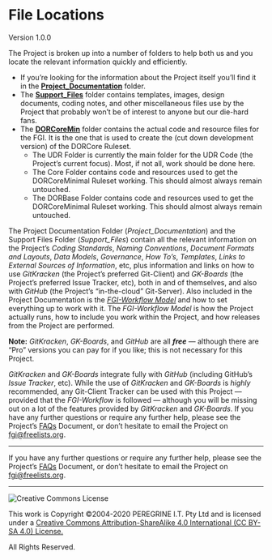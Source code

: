 # File Locations

Version 1.0.0

The Project is broken up into a number of folders to help both us and you locate the relevant information quickly and efficiently.

- If you&rsquo;re looking for the information about the Project itself you&rsquo;ll find it in the [**Project_Documentation**](https://github.com/Dulux-Oz/FGI/tree/master/Project_Documentation) folder.
- The [**Support_Files**](https://github.com/Dulux-Oz/FGI/Support_Files) folder contains templates, images, design documents, coding notes, and other miscellaneous files use by the Project that probably won&rsquo;t be of interest to anyone but our die-hard fans.
- The [**DORCoreMin**](https://github.com/Dulux-Oz/FGI/DORCoreMin) folder contains the actual code and resource files for the FGI. It is the one that is used to create the (cut down development version) of the DORCore Ruleset.
	+ The UDR Folder is currently the main folder for the UDR Code (the Project&rsquo;s current focus). Most, if not all, work should be done here.
	+ The Core Folder contains code and resources used to get the DORCoreMinimal Ruleset working. This should almost always remain untouched.
	+ The DORBase Folder contains code and resources used to get the DORCoreMinimal Ruleset working. This should almost always remain untouched.

The Project Documentation Folder (*Project_Documentation*) and the Support Files Folder (*Support_Files*) contain all the relevant information on the Project&rsquo;s *Coding Standards*, *Naming Conventions*, *Document Formats and Layouts*, *Data Models*, *Governance*, *How To&rsquo;s*, *Templates*, *Links to External Sources of Information*, etc, plus information and links on how to use *GitKracken* (the Project&rsquo;s preferred Git-Client) and *GK-Boards* (the Project&rsquo;s preferred Issue Tracker, etc), both in and of themselves, and also with *GitHub* (the Project&rsquo;s &ldquo;in-the-cloud&rdquo; Git-Server). Also included in the Project Documentation is the [*FGI-Workflow Model*](https://github.com/Dulux-Oz/FGI/tree/master/Project_Documentation/How_To_Participate_In_The_Project_Workflow.md) and how to set everything up to work with it. The *FGI-Workflow Model* is how the Project actually runs, how to include you work within the Project, and how releases from the Project are performed.

**Note:** *GitKracken*, *GK-Boards*, and *GitHub* are all ***free*** &mdash; although there are &ldquo;Pro&rdquo; versions you can pay for if you like; this is not necessary for this Project.

*GitKracken* and *GK-Boards* integrate fully with *GitHub* (including GitHub&rsquo;s *Issue Tracker*, etc). While the use of *GitKracken* and *GK-Boards* is *highly* recommended, any Git-Client Tracker can be used with this Project &mdash; provided that the *FGI-Workflow* is followed &mdash; although you will be missing out on a lot of the features provided by *GitKracken* and *GK-Boards*.
If you have any further questions or require any further help, please see the Project&rsquo;s [FAQs](https://github.com/Dulux-Oz/FGI/master/Project_Documentation/FAQs.md) Document, or don&rsquo;t hesitate to email the Project on <fgi@freelists.org>.

---

If you have any further questions or require any further help, please see the Project&rsquo;s [FAQs](https://github.com/Dulux-Oz/FGI/master/Project_Documentation/FAQs.md) Document, or don&rsquo;t hesitate to email the Project on <fgi@freelists.org>.

---

![Creative Commons License](https://i.creativecommons.org/l/by-sa/4.0/88x31.png "Creative Commons License")

This work is Copyright &copy;2004-2020 PEREGRINE I.T. Pty Ltd and is licensed under a [Creative Commons Attribution-ShareAlike 4.0 International (CC BY-SA 4.0) License.](https://creativecommons.org/licenses/by-sa/4.0/)

All Rights Reserved.
